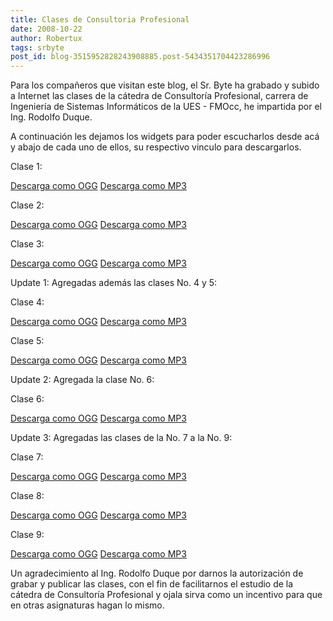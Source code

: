 ```yaml
---
title: Clases de Consultoria Profesional
date: 2008-10-22
author: Robertux
tags: srbyte
post_id: blog-3515952828243908885.post-5434351704423286996
---
```


Para los compañeros que visitan este blog, el Sr. Byte ha grabado y subido a Internet las clases de la cátedra de Consultoría Profesional, carrera de Ingeniería de Sistemas Informáticos de la UES - FMOcc, he impartida por el Ing. Rodolfo Duque.

A continuación les dejamos los widgets para poder escucharlos desde acá y abajo de cada uno de ellos, su respectivo vinculo para descargarlos.

Clase 1:

[Descarga como OGG](http://www.archive.org/download/Consultoria-Clase1/Consultoria-Clase1.ogg)
[Descarga como MP3](http://www.archive.org/download/Consultoria-Clase1/Consultoria-Clase1_64kb.mp3)

Clase 2:

[Descarga como OGG](http://www.archive.org/download/Consultoria-Clase2/Consultoria-Clase2.ogg)
[Descarga como MP3](http://www.archive.org/download/Consultoria-Clase2/Consultoria-Clase2_64kb.mp3)

Clase 3:

[Descarga como OGG](http://www.archive.org/download/Consultoria-Clase3/Consultoria-Clase3.ogg)
[Descarga como MP3](http://www.archive.org/download/Consultoria-Clase3/Consultoria-Clase3_64kb.mp3)

Update 1: Agregadas además las clases No. 4 y 5:

Clase 4:

[Descarga como OGG](http://www.archive.org/download/Consultoria-Clase4/Consultoria-Clase4.ogg)
[Descarga como MP3](http://www.archive.org/download/Consultoria-Clase4/Consultoria-Clase4_64kb.mp3)

Clase 5:

[Descarga como OGG](http://www.archive.org/download/Consultoria-Clase5/Consultoria-Clase5.ogg)
[Descarga como MP3](http://www.archive.org/download/Consultoria-Clase5/Consultoria-Clase5_64kb.mp3)

Update 2: Agregada la clase No. 6:

Clase 6:

[Descarga como OGG](http://www.archive.org/download/Consultoria-Clase6/Consultoria-Clase6.ogg)
[Descarga como MP3](http://www.archive.org/download/Consultoria-Clase6/Consultoria-Clase6_64kb.mp3)

Update 3: Agregadas las clases de la No. 7 a la No. 9:

Clase 7:

[Descarga como OGG](http://www.archive.org/download/Consultoria-Clase7/Consultoria-Clase7.ogg)
[Descarga como MP3](http://www.archive.org/download/Consultoria-Clase7/Consultoria-Clase7_64kb.mp3)

Clase 8:

[Descarga como OGG](http://www.archive.org/download/Consultoria-Clase8/Consultoria-Clase8.ogg)
[Descarga como MP3](http://www.archive.org/download/Consultoria-Clase8/Consultoria-Clase8_64kb.mp3)

Clase 9:

[Descarga como OGG](http://www.archive.org/download/Consultoria-Clase9/Consultoria-Clase9.ogg)
[Descarga como MP3](http://www.archive.org/download/Consultoria-Clase9/Consultoria-Clase9_64kb.mp3)

Un agradecimiento al Ing. Rodolfo Duque por darnos la autorización de grabar y publicar las clases, con el fin de facilitarnos el estudio de la cátedra de Consultoría Profesional y ojala sirva como un incentivo para que en otras asignaturas hagan lo mismo.